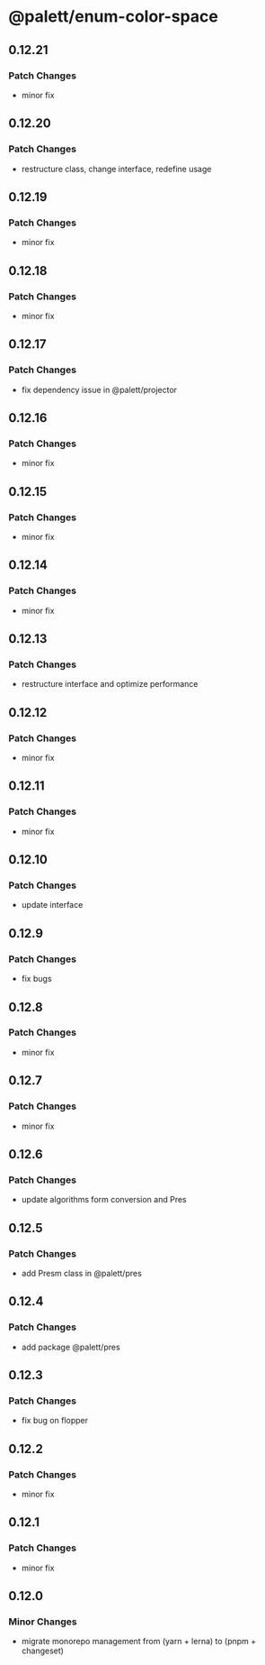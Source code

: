 # @palett/enum-color-space

## 0.12.21

### Patch Changes

- minor fix

## 0.12.20

### Patch Changes

- restructure class, change interface, redefine usage

## 0.12.19

### Patch Changes

- minor fix

## 0.12.18

### Patch Changes

- minor fix

## 0.12.17

### Patch Changes

- fix dependency issue in @palett/projector

## 0.12.16

### Patch Changes

- minor fix

## 0.12.15

### Patch Changes

- minor fix

## 0.12.14

### Patch Changes

- minor fix

## 0.12.13

### Patch Changes

- restructure interface and optimize performance

## 0.12.12

### Patch Changes

- minor fix

## 0.12.11

### Patch Changes

- minor fix

## 0.12.10

### Patch Changes

- update interface

## 0.12.9

### Patch Changes

- fix bugs

## 0.12.8

### Patch Changes

- minor fix

## 0.12.7

### Patch Changes

- minor fix

## 0.12.6

### Patch Changes

- update algorithms form conversion and Pres

## 0.12.5

### Patch Changes

- add Presm class in @palett/pres

## 0.12.4

### Patch Changes

- add package @palett/pres

## 0.12.3

### Patch Changes

- fix bug on flopper

## 0.12.2

### Patch Changes

- minor fix

## 0.12.1

### Patch Changes

- minor fix

## 0.12.0

### Minor Changes

- migrate monorepo management from (yarn + lerna) to (pnpm + changeset)
